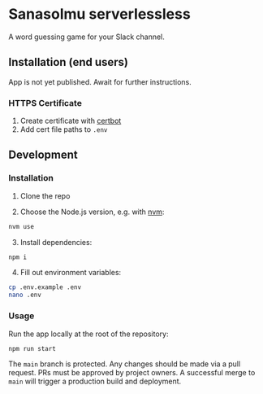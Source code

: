 # Sanasolmu serverlessless

A word guessing game for your Slack channel.

## Installation (end users)

App is not yet published. Await for further instructions.

### HTTPS Certificate

1. Create certificate with [certbot](https://certbot.eff.org/instructions)
2. Add cert file paths to `.env`

## Development

### Installation

1. Clone the repo

2. Choose the Node.js version, e.g. with [nvm](https://github.com/nvm-sh/nvm):

```sh
nvm use
```

3. Install dependencies:

```sh
npm i
```

4. Fill out environment variables:

```sh
cp .env.example .env
nano .env
```

### Usage

Run the app locally at the root of the repository:

```bash
npm run start
```

The `main` branch is protected. Any changes should be made via a pull request. PRs must be approved by project owners. A successful merge to `main` will trigger a production build and deployment.
